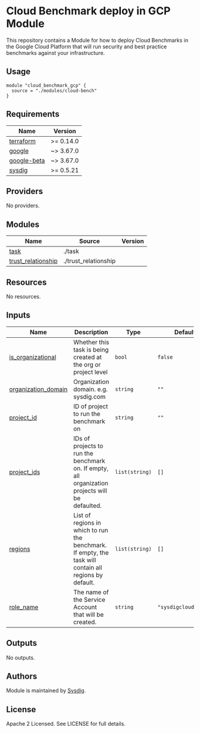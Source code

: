 # Cloud Benchmark deploy in GCP Module

This repository contains a Module for how to deploy Cloud Benchmarks in the Google Cloud Platform that will
run security and best practice benchmarks against your infrastructure.

## Usage

```hcl
module "cloud_benchmark_gcp" {
  source = "./modules/cloud-bench"
}
```

<!-- BEGINNING OF PRE-COMMIT-TERRAFORM DOCS HOOK -->
## Requirements

| Name | Version |
|------|---------|
| <a name="requirement_terraform"></a> [terraform](#requirement\_terraform) | >= 0.14.0 |
| <a name="requirement_google"></a> [google](#requirement\_google) | ~> 3.67.0 |
| <a name="requirement_google-beta"></a> [google-beta](#requirement\_google-beta) | ~> 3.67.0 |
| <a name="requirement_sysdig"></a> [sysdig](#requirement\_sysdig) | >= 0.5.21 |

## Providers

No providers.

## Modules

| Name | Source | Version |
|------|--------|---------|
| <a name="module_task"></a> [task](#module\_task) | ./task |  |
| <a name="module_trust_relationship"></a> [trust\_relationship](#module\_trust\_relationship) | ./trust_relationship |  |

## Resources

No resources.

## Inputs

| Name | Description | Type | Default | Required |
|------|-------------|------|---------|:--------:|
| <a name="input_is_organizational"></a> [is\_organizational](#input\_is\_organizational) | Whether this task is being created at the org or project level | `bool` | `false` | no |
| <a name="input_organization_domain"></a> [organization\_domain](#input\_organization\_domain) | Organization domain. e.g. sysdig.com | `string` | `""` | no |
| <a name="input_project_id"></a> [project\_id](#input\_project\_id) | ID of project to run the benchmark on | `string` | `""` | no |
| <a name="input_project_ids"></a> [project\_ids](#input\_project\_ids) | IDs of projects to run the benchmark on. If empty, all organization projects will be defaulted. | `list(string)` | `[]` | no |
| <a name="input_regions"></a> [regions](#input\_regions) | List of regions in which to run the benchmark. If empty, the task will contain all regions by default. | `list(string)` | `[]` | no |
| <a name="input_role_name"></a> [role\_name](#input\_role\_name) | The name of the Service Account that will be created. | `string` | `"sysdigcloudbench"` | no |

## Outputs

No outputs.
<!-- END OF PRE-COMMIT-TERRAFORM DOCS HOOK -->

## Authors

Module is maintained by [Sysdig](https://github.com/sysdiglabs/terraform-google-cloudvision).

## License

Apache 2 Licensed. See LICENSE for full details.
